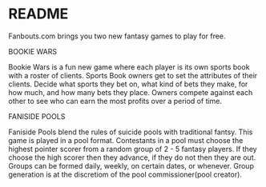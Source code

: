 # README

Fanbouts.com brings you two new fantasy games to play for free.

BOOKIE WARS  

Bookie Wars is a fun new game where each player is its own sports book with a roster of clients.  Sports Book owners get to set the attributes of their clients.  Decide what sports they bet on, what kind of bets they make, for how much, and how many bets they place.  Owners compete against each other to see who can earn the most profits over a period of time.

FANISIDE POOLS

Faniside Pools blend the rules of suicide pools with traditional fantsy.  This game is played in a pool format.  Contestants in a pool must choose the highest pointer scorer from a random group of 2 - 5 fantasy players. If they choose the high scorer then they advance, if they do not then they are out.  Groups can be formed daily, weekly, on certain dates, or whenever.  Group generation is at the discretiom of the pool commissioner(pool creator).









    








